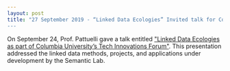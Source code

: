 ```yaml
---
layout: post
title: "27 September 2019 - “Linked Data Ecologies” Invited talk for Columbia University Libraries”
---
```

On September 24, Prof. Pattuelli gave a talk entitled ["Linked Data Ecologies as part of Columbia University’s Tech Innovations Forum"](https://library.columbia.edu/bts/dlst/tech-innovations-forum/tech-innovations-forum-2019.html). This presentation addressed the linked data methods, projects, and applications under development by the Semantic Lab.
